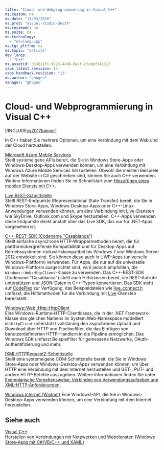 ```yaml
---
title: "Cloud- und Webprogrammierung in Visual C++"
ms.custom: na
ms.date: "12/03/2016"
ms.prod: "visual-studio-dev14"
ms.reviewer: na
ms.suite: na
ms.technology: 
  - "devlang-cpp"
ms.tgt_pltfrm: na
ms.topic: "article"
dev_langs: 
  - "C++"
ms.assetid: b63611f1-9723-44d0-ba7f-c3ebef341313
caps.latest.revision: 13
caps.handback.revision: "13"
ms.author: "ghogen"
manager: "ghogen"
---
```

# Cloud- und Webprogrammierung in Visual C++
[!INCLUDE[vs2017banner](../assembler/inline/includes/vs2017banner.md)]

In C\+\+ haben Sie mehrere Optionen, um eine Verbindung mit dem Web und der Cloud herzustellen.  
  
 [Microsoft Azure Mobile Services](http://www.windowsazure.com/develop/mobile/)  
 Stellt systemeigene APIs bereit, die Sie in Windows Store\-Apps oder Windows\-Desktop\-Apps verwenden können, um eine Verbindung mit Windows Azure Mobile Services herzustellen. Obwohl die meisten Beispiele auf der Website in C\# geschrieben sind, können Sie auch C\+\+ verwenden. Weitere Informationen finden Sie im Schnellstart zum [Hinzufügen eines mobilen Diensts mit C\+\+](http://msdn.microsoft.com/library/windows/apps/dn263181.aspx).  
  
 [Live REST\-Schnittstelle](http://msdn.microsoft.com/library/live/hh243648.aspx)  
 Stellt REST\-Endpunkte \(Representational State Transfer\) bereit, die Sie in Windows Store\-Apps, Windows\-Desktop\-Apps oder C\+\+\-Linux\-Anwendungen verwenden können, um eine Verbindung mit [Live](http://msdn.microsoft.com/live/ff519582)\-Diensten wie SkyDrive, Outlook.com und Skype herzustellen. C\+\+\-Apps verwenden diese Endpunkte direkt anstatt über das Live SDK, das nur für .NET\-Apps vorgesehen ist.  
  
 [C\+\+\-REST\-SDK \(Codename "Casablanca"\)](../top/cpp-rest-sdk-codename-casablanca.md)  
 Stellt einfache asynchrone HTTP\-Wrappermethoden bereit, die für plattformübergreifende Kompatibilität und für Desktop\-Apps auf Betriebssystemen rückwärtskompatibel bis Windows 7 und Windows Server 2012 entwickelt sind. Sie können diese auch in UWP\-Apps \(universelle Windows\-Plattform\) verwenden. Für Apps, die nur auf die universelle Windows\-Plattform ausgerichtet sind, wird jedoch empfohlen, die `Windows::Web:HttpClient`\-Klasse zu verwenden. Das C\+\+\-REST\-SDK \(Codename "Casablanca"\) stellt auch Hilfsklassen bereit, die REST\-Aufrufe unterstützen und JSON\-Daten in C\+\+\-Typen konvertieren. Das SDK steht auf [CodePlex](http://casablanca.codeplex.com/) zur Verfügung, das Beispieldateien wie [live\_connect.h](http://casablanca.codeplex.com/SourceControl/latest#Release/collateral/Samples/WindowsLiveAuth/live_connect.h) umfasst, die Hilfsmethoden für die Verbindung mit [Live](http://msdn.microsoft.com/live/ff519582)\-Diensten bereitstellt.  
  
 [Windows::Web::Http::HttpClient](https://msdn.microsoft.com/en-us/library/windows/apps/windows.web.http.httpclient.aspx)  
 Eine Windows\-Runtime\-HTTP\-Clientklasse, die in der .NET Framework\-Klasse des gleichen Namens im System.Web\-Namespace modelliert ist.`HttpClient` unterstützt vollständig den asynchronen Upload und Download über HTTP und Pipelinefilter, die das Einfügen von benutzerdefinierten HTTP\-Handlern in die Pipeline ermöglichen. Das Windows SDK umfasst Beispielfilter für gemessene Netzwerke, OAuth\-Authentifizierung und mehr.  
  
 [IXMLHTTPRequest2\-Schnittstelle](http://msdn.microsoft.com/library/windows/apps/hh831151.aspx)  
 Stellt eine systemeigene COM\-Schnittstelle bereit, die Sie in Windows Store\-Apps oder Windows\-Desktop\-Apps verwenden können, um über HTTP eine Verbindung mit dem Internet herzustellen und GET\-, PUT\- und andere HTTP\-Befehle auszugeben. Weitere Informationen finden Sie unter [Exemplarische Vorgehensweise: Verbinden von Verwendungsaufgaben und XML\-HTTP\-Anforderungen](../parallel/concrt/walkthrough-connecting-using-tasks-and-xml-http-requests.md).  
  
 [Windows Internet \(WinInet\)](http://msdn.microsoft.com/library/windows/desktop/aa385331\(v=vs.85\).aspx)  
 Eine Windows\-API, die Sie in Windows\-Desktop\-Apps verwenden können, um eine Verbindung mit dem Internet herzustellen.  
  
## Siehe auch  
 [Visual C\+\+](../top/visual-cpp-in-visual-studio-2015.md)   
 [Herstellen von Verbindungen mit Netzwerken und Webdiensten \(Windows Store\-Apps mit C\#\/VB\/C\+\+ und XAML\)](http://msdn.microsoft.com/library/windows/apps/br229573.aspx)